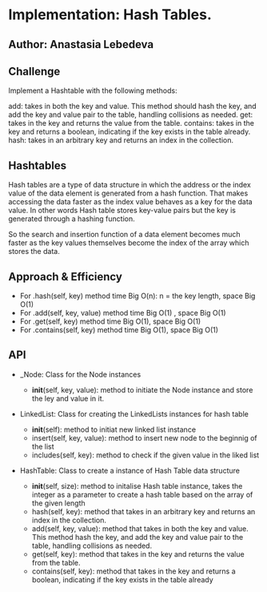 # Implementation: Hash Tables.

## Author: Anastasia Lebedeva

## Challenge
Implement a Hashtable with the following methods:

add: takes in both the key and value. This method should hash the key, and add the key and value pair to the table, handling collisions as needed.
get: takes in the key and returns the value from the table.
contains: takes in the key and returns a boolean, indicating if the key exists in the table already.
hash: takes in an arbitrary key and returns an index in the collection.

## Hashtables
Hash tables are a type of data structure in which the address or the index value of the data element is generated from a hash function. That makes accessing the data faster as the index value behaves as a key for the data value. In other words Hash table stores key-value pairs but the key is generated through a hashing function.

So the search and insertion function of a data element becomes much faster as the key values themselves become the index of the array which stores the data.

## Approach & Efficiency
* For .hash(self, key) method time Big O(n): n = the key length, space Big O(1)
* For .add(self, key, value) method time Big O(1) , space Big O(1)
* For .get(self, key) method time Big O(1), space Big O(1)
* For .contains(self, key) method time Big O(1), space Big O(1)


## API
* _Node:  Class for the Node instances
    - __init__(self, key, value): method to initiate the Node instance and store the ley and value in it.

* LinkedList: Class for creating the LinkedLists instances for hash table
    - __init__(self): method to initiat new linked list instance
    -  insert(self, key, value):  method to insert new node to the beginnig of the list
    -  includes(self, key): method to check if the given value in the liked list

* HashTable: Class to create a instance of Hash Table data structure
    -  __init__(self, size): method to initalise Hash table instance, takes the integer as a parameter to create a hash table based on the array of the given length
    -  hash(self, key): method that takes in an arbitrary key and returns an index in the collection.
    -  add(self, key, value): method that takes in both the key and value. This method hash the key, and add the key and value pair to the table, handling collisions as needed.
    -  get(self, key): method that takes in the key and returns the value from the table.
    -  contains(self, key): method that takes in the key and returns a boolean, indicating if the key exists in the table already


